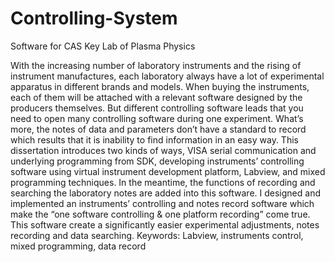 Controlling-System
==================

Software for CAS Key Lab of Plasma Physics


With the increasing number of laboratory instruments and the rising of instrument manufactures, each laboratory always have a lot of experimental apparatus in different brands and models. When buying the instruments, each of them will be attached with a relevant software designed by the producers themselves. But different controlling software leads that you need to open many controlling software during one experiment. What’s more, the notes of data and parameters don’t have a standard to record which results that it is inability to find information in an easy way.
This dissertation introduces two kinds of ways, VISA serial communication and underlying programming from SDK, developing instruments’ controlling software using virtual instrument development platform, Labview, and mixed programming techniques. In the meantime, the functions of recording and searching the laboratory notes are added into this software. I designed and implemented an instruments’ controlling and notes record software which make the “one software controlling & one platform recording” come true. This software create a significantly easier experimental adjustments, notes recording and data searching.
Keywords: Labview, instruments control, mixed programming, data record
